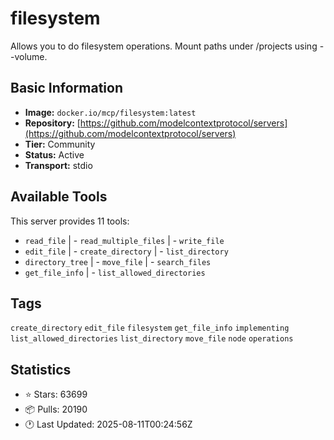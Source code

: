 # filesystem

Allows you to do filesystem operations. Mount paths under /projects using --volume.

## Basic Information

- **Image:** `docker.io/mcp/filesystem:latest`
- **Repository:** [https://github.com/modelcontextprotocol/servers](https://github.com/modelcontextprotocol/servers)
- **Tier:** Community
- **Status:** Active
- **Transport:** stdio

## Available Tools

This server provides 11 tools:

- `read_file` | - `read_multiple_files` | - `write_file`
- `edit_file` | - `create_directory` | - `list_directory`
- `directory_tree` | - `move_file` | - `search_files`
- `get_file_info` | - `list_allowed_directories`

## Tags

`create_directory` `edit_file` `filesystem` `get_file_info` `implementing` `list_allowed_directories` `list_directory` `move_file` `node` `operations` 

## Statistics

- ⭐ Stars: 63699
- 📦 Pulls: 20190
- 🕐 Last Updated: 2025-08-11T00:24:56Z
